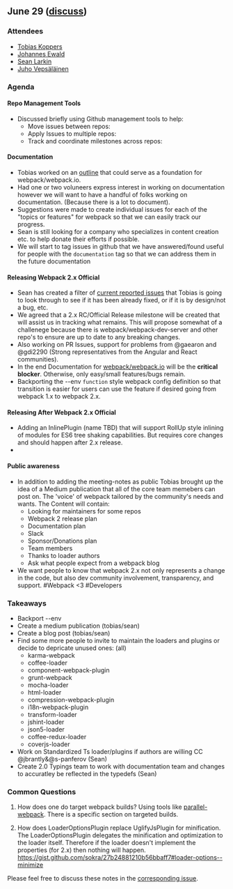 ## June 29 ([discuss](https://github.com/webpack/meeting-notes/pulls/1))

### Attendees

* [Tobias Koppers](http://github.com/sokra)
* [Johannes Ewald](http://github.com/jhnns)
* [Sean Larkin](http://github.com/thelarkinn)
* [Juho Vepsäläinen](http://github.com/bebraw)

### Agenda

#### Repo Management Tools

* Discussed briefly using Github management tools to help:
  * Move issues between repos:
  * Apply Issues to multiple repos: 
  * Track and coordinate milestones across repos:
  
#### Documentation

* Tobias worked on an [outline](https://github.com/webpack/webpack.io/commit/18b7f14d686b76775d1b5de763423d121bc28f0b) that could serve as a foundation for webpack/webpack.io. 
* Had one or two voluneers express interest in working on documentation however we will want to have a handful of folks working on documentation. (Because there is a lot to document).
* Suggestions were made to create individual issues for each of the "topics or features" for webpack so that we can easily track our progress. 
* Sean is still looking for a company who specializes in content creation etc. to help donate their efforts if possible.
* We will start to tag issues in github that we have answered/found useful for people with the `documentation` tag so that we can address them in the future documentation

#### Releasing Webpack 2.x Official

* Sean has created a filter of [current reported issues](https://github.com/webpack/webpack/issues?q=is%3Aopen+is%3Aissue+label%3Abug+label%3Awebpack-2+sort%3Acreated-asc+label%3A%22in+planning%22) that Tobias is going to look through to see if it has been already fixed, or if it is by design/not a bug, etc. 
* We agreed that a 2.x RC/Official Release milestone will be created that will assist us in tracking what remains. This will propose somewhat of a challenege because there is webpack/webpack-dev-server and other repo's to ensure are up to date to any breaking changes. 
* Also working on PR Issues, support for problems from @gaearon and @gdi2290 (Strong representatives from the Angular and React communities).
* In the end Documentation for [webpack/webpack.io](http://github.com/webpack/webpack.io) will be the **critical blocker**. Otherwise, only easy/small features/bugs remain.
* Backporting the --env `function` style webpack config definition so that transition is easier for users can use the feature if desired going from webpack 1.x to webpack 2.x. 

#### Releasing After Webpack 2.x Official

* Adding an InlinePlugin (name TBD) that will support RollUp style inlining of modules for ES6 tree shaking capabilities. But requires core changes and should happen after 2.x release. 
* 

#### Public awareness

* In addition to adding the meeting-notes as public Tobias brought up the idea of a Medium publication that all of the core team memebers can post on. The 'voice' of webpack tailored by the community's needs and wants. The Content will contain: 
  * Looking for maintainers for some repos
  * Webpack 2 release plan
  * Documentation plan
  * Slack
  * Sponsor/Donations plan
  * Team members
  * Thanks to loader authors
  * Ask what people expect from a webpack blog
* We want people to know that webpack 2.x not only represents a change in the code, but also dev community involvement, transparency, and support. #Webpack <3 #Developers

### Takeaways

* Backport --env
* Create a medium publication (tobias/sean)
* Create a blog post (tobias/sean)
* Find some more people to invite to maintain the loaders and plugins or decide to depricate unused ones: (all)
  * karma-webpack
  * coffee-loader
  * component-webpack-plugin
  * grunt-webpack
  * mocha-loader
  * html-loader
  * compression-webpack-plugin
  * i18n-webpack-plugin
  * transform-loader
  * jshint-loader
  * json5-loader
  * coffee-redux-loader
  * coverjs-loader
* Work on Standardized Ts loader/plugins if authors are willing CC @jbrantly&@s-panferov (Sean)
* Create 2.0 Typings team to work with documentation team and changes to accuratley be reflected in the typedefs (Sean) 

### Common Questions

1. How does one do target webpack builds? 
Using tools like [parallel-webpack](http://tech.trivago.com/2015/12/15/parallel-webpack/). There is a specific section on targeted builds. 

2. How does LoaderOptionsPlugin replace UglifyJsPlugin for minification. 
The LoaderOptionsPlugin delegates the minification and optimization to the loader itself. Therefore if the loader doesn't implement the properties (for 2.x) then nothing will happen. https://gist.github.com/sokra/27b24881210b56bbaff7#loader-options--minimize 

Please feel free to discuss these notes in the [corresponding issue](https://github.com/webpack/meeting-notes/pulls/1).